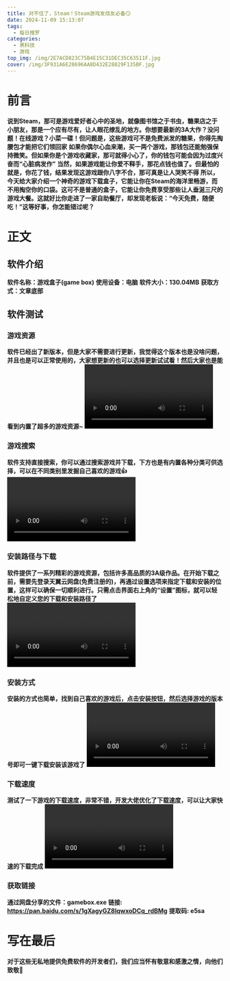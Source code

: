 ```yaml
---
title: 对不住了，Steam！Steam游戏发烧友必备😏
date: 2024-11-09 15:13:07
tags: 
  - 每日搜罗
categories:
  - 黑科技
  - 游戏
top_img: /img/2E7ACD823C75B4E15C31DEC35C63511F.jpg
cover: /img/3F931A6E28696AA8D432E28829F135BF.jpg  
---
```


# 前言
**说到Steam，那可是游戏爱好者心中的圣地，就像图书馆之于书虫，糖果店之于小朋友，那是一个应有尽有，让人眼花缭乱的地方。你想要最新的3A大作？没问题！在线游戏？小菜一碟！但问题是，这些游戏可不是免费派发的糖果，你得先掏腰包才能把它们领回家**
**如果你偶尔心血来潮，买一两个游戏，那钱包还能勉强保持微笑。但如果你是个游戏收藏家，那可就得小心了，你的钱包可能会因为过度兴奋而“心脏病发作”**
**当然，如果游戏能让你爱不释手，那花点钱也值了。但最怕的就是，你花了钱，结果发现这游戏跟你八字不合，那可真是让人哭笑不得**
**所以，今天给大家介绍一个神奇的游戏下载盒子，它能让你在Steam的海洋里畅游，而不用掏空你的口袋。这可不是普通的盒子，它能让你免费享受那些让人垂涎三尺的游戏大餐。这就好比你走进了一家自助餐厅，却发现老板说：“今天免费，随便吃！”这等好事，你怎能错过呢？**

# 正文

## 软件介绍
**软件名称：游戏盒子(game box)**
**使用设备：电脑**
**软件大小：130.04MB**
**获取方式：文章底部**

## 软件测试

### 游戏资源
**软件已经出了新版本，但是大家不需要进行更新，我觉得这个版本也是没啥问题，并且也是可以正常使用的，大家想更新的也可以选择更新试试看！然后大家也是能看到内置了超多的游戏资源~**
<video controls>
  <source src="/img_1/bandicam 2024-11-09 15-41-37-709.mp4" type="video/mp4">
</video>

### 游戏搜索
**软件支持直接搜索，你可以通过搜索游戏并下载，下方也是有内置各种分类可供选择，可以在不同类别里发掘自己喜欢的游戏👍**
<video controls>
  <source src="/img_1/bandicam 2024-11-09 15-43-08-343.mp4" type="video/mp4">
</video>

### 安装路径与下载
**软件提供了一系列精彩的游戏资源，包括许多高品质的3A级作品。在开始下载之前，需要先登录天翼云网盘(免费注册的)，再通过设置选项来指定下载和安装的位置，这样可以确保一切顺利进行。只需点击界面右上角的“设置”图标，就可以轻松地自定义您的下载和安装路径了**
<video controls>
  <source src="/img_1/bandicam 2024-11-09 16-04-45-737.mp4" type="video/mp4">
</video>

### 安装方式
**安装的方式也简单，找到自己喜欢的游戏后，点击安装按钮，然后选择游戏的版本号即可一键下载安装该游戏了**
<video controls>
  <source src="/img_1/bandicam 2024-11-09 16-12-23-001.mp4" type="video/mp4">
</video>

### 下载速度
**测试了一下游戏的下载速度，非常不错，开发大佬优化了下载速度，可以让大家快速的下载完成**
<video controls>
  <source src="/img_1/bandicam 2024-11-09 16-15-17-955.mp4" type="video/mp4">
</video>

### 获取链接
**通过网盘分享的文件：gamebox.exe**
**链接: https://pan.baidu.com/s/1gXagyGZ8lqwxoDCq_rdBMg**
**提取码: e5sa**
 
# 写在最后
**对于这些无私地提供免费软件的开发者们，我们应当怀有敬意和感激之情，向他们致敬🫡**

